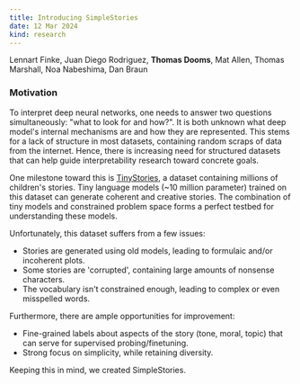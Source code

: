 ```yaml
---
title: Introducing SimpleStories
date: 12 Mar 2024
kind: research
---
```


<script>
  import Resources from "$lib/research/resources.svelte";
  import Cite from "$lib/research/cite.svelte"
</script>

<p> Lennart Finke, Juan Diego Rodriguez, <b>Thomas Dooms</b>, Mat Allen, Thomas Marshall, Noa Nabeshima, Dan Braun  </p>

<div class="mt-6"> </div>

<Resources paper="https://openreview.net/attachment?id=JO8CtTXOsH&name=pdf"/>

### Motivation

To interpret deep neural networks, one needs to answer two questions simultaneously: "what to look for and how?".
It is both unknown what deep model's internal mechanisms are and how they are represented.
This stems for a lack of structure in most datasets, containing random scraps of data from the internet.
Hence, there is increasing need for structured datasets that can help guide interpretability research toward concrete goals.

One milestone toward this is [TinyStories](https://arxiv.org/abs/2305.07759), a dataset containing millions of children's stories.
Tiny language models (~10 million parameter) trained on this dataset can generate coherent and creative stories.
The combination of tiny models and constrained problem space forms a perfect testbed for understanding these models.

Unfortunately, this dataset suffers from a few issues:

- Stories are generated using old models, leading to formulaic and/or incoherent plots.
- Some stories are 'corrupted', containing large amounts of nonsense characters.
- The vocabulary isn't constrained enough, leading to complex or even misspelled words.

Furthermore, there are ample opportunities for improvement:

- Fine-grained labels about aspects of the story (tone, moral, topic) that can serve for supervised probing/finetuning.
- Strong focus on simplicity, while retaining diversity.

Keeping this in mind, we created SimpleStories.

<Cite text="@inproceedings&#123;
    finke2025tiny,
    title=&#123;[Tiny] Parameterized Synthetic Text Generation with SimpleStories&#125;,
    author=&#123;Lennart Finke and Juan Diego Rodriguez and Thomas Dooms and Mat Allen and Thomas Marshall and Noa Nabeshima and Dan Braun&#125;,
    booktitle=&#123;Will Synthetic Data Finally Solve the Data Access Problem?&#125;,
    year=&#123;2025&#125;,
    url=&#123;https://openreview.net/forum?id=JO8CtTXOsH&#125;
&#125;" />
